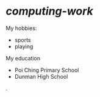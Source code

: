 # _computing-work_
My hobbies:
- sports
- playing

My education
- Poi Ching Primary School
- Dunman High School

.
